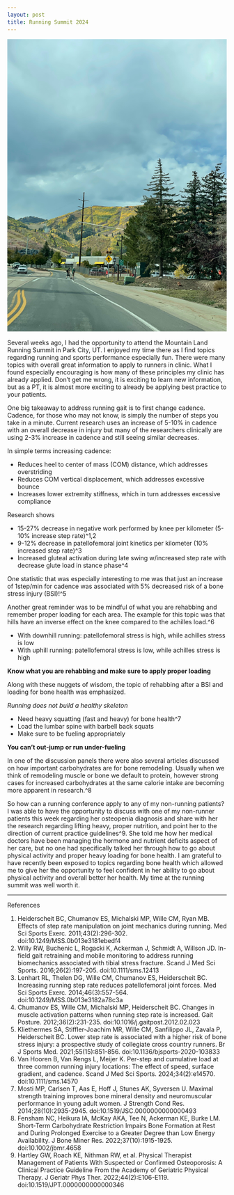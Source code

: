 ```yaml
---
layout: post
title: Running Summit 2024
---
```


![yellow and green fall colors on Park City, UT hill](/images/RunningSummit-2024/fall-hill.jpeg)

Several weeks ago, I had the opportunity to attend the Mountain Land Running Summit in Park City, UT.  I enjoyed my time there as I find topics regarding running and sports performance especially fun.  There were many topics with overall great information to apply to runners in clinic.  What I found especially encouraging is how many of these principles my clinic has already applied.  Don’t get me wrong, it is exciting to learn new information, but as a PT, it is almost more exciting to already be applying best practice to your patients.

One big takeaway to address running gait is to first change cadence.  Cadence, for those who may not know, is simply the number of steps you take in a minute.  Current research uses an increase of 5-10% in cadence with an overall decrease in injury but many of the researchers clinically are using 2-3% increase in cadence and still seeing similar decreases.


In simple terms increasing cadence:

*	Reduces heel to center of mass (COM) distance, which addresses overstriding
*	Reduces COM vertical displacement, which addresses excessive bounce
*	Increases lower extremity stiffness, which in turn addresses excessive compliance

Research shows 

* 15-27% decrease in negative work performed by knee per kilometer (5-10% increase step rate)^1,2
* 9-12% decrease in patellofemoral joint kinetics per kilometer (10% increased step rate)^3
* Increased gluteal activation during late swing w/increased step rate with decrease glute load in stance phase^4

One statistic that was especially interesting to me was that just an increase of 1step/min for cadence was associated with 5% decreased risk of a bone stress injury (BSI)!^5


Another great reminder was to be mindful of what you are rehabbing and remember proper loading for each area.  The example for this topic was that hills have an inverse effect on the knee compared to the achilles load.^6

* With downhill running: patellofemoral stress is high, while achilles stress is low
* With uphill running: patellofemoral stress is low, while achilles stress is high

**Know what you are rehabbing and make sure to apply proper loading**

Along with these nuggets of wisdom, the topic of rehabbing after a BSI and loading for bone health was emphasized.

*Running does not build a healthy skeleton*

* Need heavy squatting (fast and heavy) for bone health^7
* Load the lumbar spine with barbell back squats 
* Make sure to be fueling appropriately 

**You can’t out-jump or run under-fueling**

In one of the discussion panels there were also several articles discussed on how important carbohydrates are for bone remodeling.  Usually when we think of remodeling muscle or bone we default to protein, however strong cases for increased carbohydrates at the same calorie intake are becoming more apparent in research.^8

So how can a running conference apply to any of my non-running patients?  I was able to have the opportunity to discuss with one of my non-runner patients this week regarding her osteopenia diagnosis and share with her the research regarding lifting heavy, proper nutrition, and point her to the direction of current practice guidelines^9.  She told me how her medical doctors have been managing the hormone and nutrient deficits aspect of her care, but no one had specifically talked her through how to go about physical activity and proper heavy loading for bone health.  I am grateful to have recently been exposed to topics regarding bone health which allowed me to give her the opportunity to feel confident in her ability to go about physical activity and overall better her health.  My time at the running summit was well worth it.

---

References
1.	Heiderscheit BC, Chumanov ES, Michalski MP, Wille CM, Ryan MB. Effects of step rate manipulation on joint mechanics during running. Med Sci Sports Exerc. 2011;43(2):296-302. doi:10.1249/MSS.0b013e3181ebedf4
2.	Willy RW, Buchenic L, Rogacki K, Ackerman J, Schmidt A, Willson JD. In-field gait retraining and mobile monitoring to address running biomechanics associated with tibial stress fracture. Scand J Med Sci Sports. 2016;26(2):197-205. doi:10.1111/sms.12413
3.	Lenhart RL, Thelen DG, Wille CM, Chumanov ES, Heiderscheit BC. Increasing running step rate reduces patellofemoral joint forces. Med Sci Sports Exerc. 2014;46(3):557-564. doi:10.1249/MSS.0b013e3182a78c3a
4.	Chumanov ES, Wille CM, Michalski MP, Heiderscheit BC. Changes in muscle activation patterns when running step rate is increased. Gait Posture. 2012;36(2):231-235. doi:10.1016/j.gaitpost.2012.02.023
5.	Kliethermes SA, Stiffler-Joachim MR, Wille CM, Sanfilippo JL, Zavala P, Heiderscheit BC. Lower step rate is associated with a higher risk of bone stress injury: a prospective study of collegiate cross country runners. Br J Sports Med. 2021;55(15):851-856. doi:10.1136/bjsports-2020-103833
6.	Van Hooren B, Van Rengs L, Meijer K. Per-step and cumulative load at three common running injury locations: The effect of speed, surface gradient, and cadence. Scand J Med Sci Sports. 2024;34(2):e14570. doi:10.1111/sms.14570
7.	Mosti MP, Carlsen T, Aas E, Hoff J, Stunes AK, Syversen U. Maximal strength training improves bone mineral density and neuromuscular performance in young adult women. J Strength Cond Res. 2014;28(10):2935-2945. doi:10.1519/JSC.0000000000000493
8.	Fensham NC, Heikura IA, McKay AKA, Tee N, Ackerman KE, Burke LM. Short-Term Carbohydrate Restriction Impairs Bone Formation at Rest and During Prolonged Exercise to a Greater Degree than Low Energy Availability. J Bone Miner Res. 2022;37(10):1915-1925. doi:10.1002/jbmr.4658
9.	Hartley GW, Roach KE, Nithman RW, et al. Physical Therapist Management of Patients With Suspected or Confirmed Osteoporosis: A Clinical Practice Guideline From the Academy of Geriatric Physical Therapy. J Geriatr Phys Ther. 2022;44(2):E106-E119. doi:10.1519/JPT.0000000000000346
